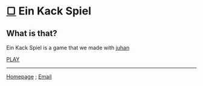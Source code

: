 # [▢](/) Ein Kack Spiel

## What is that?

Ein Kack Spiel is a game that we made with [juhan](/projects/carott-turnip-de.html)

[PLAY](https://eks-i.mmmarco.de/)

****
[Homepage](/) ; [Email](mailto:acht@acht.mmmarco.de)
